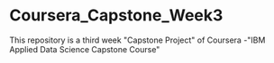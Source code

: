 # Coursera_Capstone_Week3
This repository is a third week "Capstone Project" of Coursera -"IBM Applied Data Science Capstone Course"
